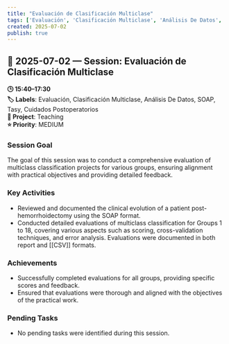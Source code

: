 ```yaml
---
title: "Evaluación de Clasificación Multiclase"
tags: ['Evaluación', 'Clasificación Multiclase', 'Análisis De Datos', 'SOAP', 'Tasy', 'Cuidados Postoperatorios']
created: 2025-07-02
publish: true
---
```


## 📅 2025-07-02 — Session: Evaluación de Clasificación Multiclase

**🕒 15:40–17:30**  
**🏷️ Labels**: Evaluación, Clasificación Multiclase, Análisis De Datos, SOAP, Tasy, Cuidados Postoperatorios  
**📂 Project**: Teaching  
**⭐ Priority**: MEDIUM  


### Session Goal
The goal of this session was to conduct a comprehensive evaluation of multiclass classification projects for various groups, ensuring alignment with practical objectives and providing detailed feedback.

### Key Activities
- Reviewed and documented the clinical evolution of a patient post-hemorrhoidectomy using the SOAP format.
- Conducted detailed evaluations of multiclass classification for Groups 1 to 18, covering various aspects such as scoring, cross-validation techniques, and error analysis. Evaluations were documented in both report and [[CSV]] formats.

### Achievements
- Successfully completed evaluations for all groups, providing specific scores and feedback.
- Ensured that evaluations were thorough and aligned with the objectives of the practical work.

### Pending Tasks
- No pending tasks were identified during this session.
